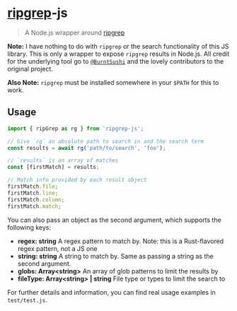 # [ripgrep][ripgrep]-js

> A Node.js wrapper around [ripgrep][ripgrep]

**Note:** I have nothing to do with `ripgrep` or the search functionality of this JS library. This is only a wrapper to expose `ripgrep` results in Node.js. All credit for the underlying tool go to [`@BurntSushi`][burntsushi] and the lovely contributors to the original project.

**Also Note:** `ripgrep` must be installed somewhere in your `$PATH` for this to work.

## Usage

```javascript
import { ripGrep as rg } from 'ripgrep-js';

// Give `rg` an absolute path to search in and the search term
const results = await rg('path/to/search', 'foo');

// `results` is an array of matches
const [firstMatch] = results;

// Match info provided by each result object
firstMatch.file;
firstMatch.line;
firstMatch.column;
firstMatch.match;
```

You can also pass an object as the second argument, which supports the following keys:

- **regex: string** A regex pattern to match by. Note: this is a Rust-flavored regex pattern, not a JS one
- **string: string** A string to match by. Same as passing a string as the second argument.
- **globs: Array\<string\>** An array of glob patterns to limit the results by
- **fileType: Array\<string\> | string** File type or types to limit the search to

For further details and information, you can find real usage examples in `test/test.js`.

[ripgrep]: https://github.com/BurntSushi/ripgrep
[burntsushi]: https://github.com/BurntSushi
